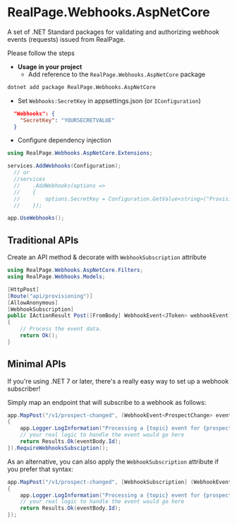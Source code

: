 # RealPage.Webhooks.AspNetCore

A set of .NET Standard packages for validating and authorizing webhook events (requests) issued from RealPage.

Please follow the steps

* **Usage in your project**
  * Add reference to the `RealPage.Webhooks.AspNetCore` package

```bash  
dotnet add package RealPage.Webhooks.AspNetCore
```

* Set `Webhooks:SecretKey` in appsettings.json (or `IConfiguration`)

``` json
  "Webhooks": {
    "SecretKey": "YOURSECRETVALUE"
  }
```

* Configure dependency injection

``` c#
using RealPage.Webhooks.AspNetCore.Extensions;

services.AddWebhooks(Configuration);
  // or
  //services
  //    .AddWebhooks(options =>
  //    {
  //        options.SecretKey = Configuration.GetValue<string>("ProvisioningSecret");
  //    });

app.UseWebhooks();
```

## Traditional APIs

Create an API method & decorate with `WebhookSubscription` attribute

```c#
using RealPage.Webhooks.AspNetCore.Filters;
using RealPage.Webhooks.Models;

[HttpPost]
[Route("api/provisioning")]
[AllowAnonymous]
[WebhookSubscription]
public IActionResult Post([FromBody] WebhookEvent<JToken> webhookEvent)
{
    // Process the event data.
    return Ok();
}
```

## Minimal APIs

If you're using .NET 7 or later, there's a really easy way to set up a webhook subscriber!

Simply map an endpoint that will subscribe to a webhook as follows:

```c#
app.MapPost("/v1/prospect-changed", (WebhookEvent<ProspectChange> eventBody) =>
{
    app.Logger.LogInformation("Processing a {topic} event for {prospect-id}", eventBody.Topic, eventBody.Payload.Id);
    // your real logic to handle the event would go here
    return Results.Ok(eventBody.Id);
}).RequireWebhooksSubsciption();
```

As an alternative, you can also apply the `WebhookSubscription` attribute if you
prefer that syntax:

```c#
app.MapPost("/v1/prospect-changed", [WebhookSubscription] (WebhookEvent<ProspectChange> eventBody) =>
{
    app.Logger.LogInformation("Processing a {topic} event for {prospect-id}", eventBody.Topic, eventBody.Payload.Id);
    // your real logic to handle the event would go here
    return Results.Ok(eventBody.Id);
});
```
